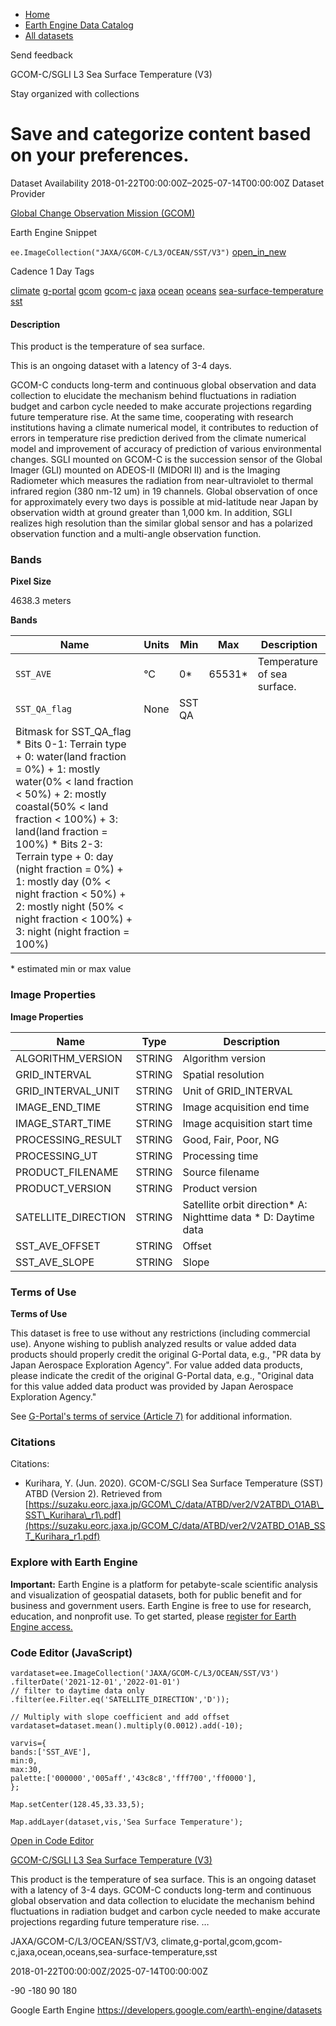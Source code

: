 



* [Home](https://developers.google.com/)
* [Earth Engine Data Catalog](https://developers.google.com/earth-engine/datasets)
* [All datasets](https://developers.google.com/earth-engine/datasets/catalog)





 
 
 Send feedback
 
 

GCOM\-C/SGLI L3 Sea Surface Temperature (V3\)


 
 Stay organized with collections
 

 
 Save and categorize content based on your preferences.
===============================================================================================================================================








Dataset Availability
2018\-01\-22T00:00:00Z–2025\-07\-14T00:00:00Z
Dataset Provider


[Global Change Observation Mission (GCOM)](https://suzaku.eorc.jaxa.jp/GCOM/index.html)



Earth Engine Snippet


`ee.ImageCollection("JAXA/GCOM-C/L3/OCEAN/SST/V3")` 
[open\_in\_new](https://code.earthengine.google.com/?scriptPath=Examples:Datasets/JAXA/JAXA_GCOM-C_L3_OCEAN_SST_V3)





Cadence
1 Day
Tags


[climate](/earth-engine/datasets/tags/climate)
[g\-portal](/earth-engine/datasets/tags/g-portal)
[gcom](/earth-engine/datasets/tags/gcom)
[gcom\-c](/earth-engine/datasets/tags/gcom-c)
[jaxa](/earth-engine/datasets/tags/jaxa)
[ocean](/earth-engine/datasets/tags/ocean)
[oceans](/earth-engine/datasets/tags/oceans)
[sea\-surface\-temperature](/earth-engine/datasets/tags/sea-surface-temperature)
[sst](/earth-engine/datasets/tags/sst)








#### Description



This product is the temperature of sea surface.


This is an ongoing dataset with a latency of 3\-4 days.


GCOM\-C conducts long\-term and continuous global observation and data collection to elucidate the
mechanism behind fluctuations in radiation budget and carbon cycle needed to make accurate
projections regarding future temperature rise. At the same time, cooperating with research
institutions having a climate numerical model, it contributes to reduction of errors in
temperature rise prediction derived from the climate numerical model and improvement of accuracy
of prediction of various environmental changes. SGLI mounted on GCOM\-C is the succession sensor
of the Global Imager (GLI) mounted on ADEOS\-II (MIDORI II) and is the Imaging Radiometer which
measures the radiation from near\-ultraviolet to thermal infrared region (380 nm\-12 um) in 19
channels. Global observation of once for approximately every two days is possible at
mid\-latitude near Japan by observation width at ground greater than 1,000 km. In addition, SGLI
realizes high resolution than the similar global sensor and has a polarized observation function
and a multi\-angle observation function.





### Bands



**Pixel Size**
  
4638\.3 meters



**Bands**




| Name | Units | Min | Max | Description |
| --- | --- | --- | --- | --- |
| `SST_AVE` | °C | 0\* | 65531\* | Temperature of sea surface. |
| `SST_QA_flag` | None | SST QA |
| Bitmask for SST\_QA\_flag * Bits 0\-1: Terrain type 	+ 0: water(land fraction \= 0%) 	+ 1: mostly water(0% \< land fraction \< 50%) 	+ 2: mostly coastal(50% \< land fraction \< 100%) 	+ 3: land(land fraction \= 100%) * Bits 2\-3: Terrain type 	+ 0: day (night fraction \= 0%) 	+ 1: mostly day (0% \< night fraction \< 50%) 	+ 2: mostly night (50% \< night fraction \< 100%) 	+ 3: night (night fraction \= 100%) | | | | | | | | | | | | | | | | | | | | | | | | | | | | | | | | | | | | | | | | | | | | | | | | | | | | | | | | | | | | | | | | | | | | | | | | | | | | | | | | | | | | | | | | | | | | | | | | | | | |


 \* estimated min or max value


### Image Properties


**Image Properties**




| Name | Type | Description |
| --- | --- | --- |
| ALGORITHM\_VERSION | STRING | Algorithm version |
| GRID\_INTERVAL | STRING | Spatial resolution |
| GRID\_INTERVAL\_UNIT | STRING | Unit of GRID\_INTERVAL |
| IMAGE\_END\_TIME | STRING | Image acquisition end time |
| IMAGE\_START\_TIME | STRING | Image acquisition start time |
| PROCESSING\_RESULT | STRING | Good, Fair, Poor, NG |
| PROCESSING\_UT | STRING | Processing time |
| PRODUCT\_FILENAME | STRING | Source filename |
| PRODUCT\_VERSION | STRING | Product version |
| SATELLITE\_DIRECTION | STRING | Satellite orbit direction* A: Nighttime data * D: Daytime data |
| SST\_AVE\_OFFSET | STRING | Offset |
| SST\_AVE\_SLOPE | STRING | Slope |




### Terms of Use


**Terms of Use**


This dataset is free to use without any restrictions (including commercial use). Anyone wishing
to publish analyzed results or value added data products should properly credit the original
G\-Portal data, e.g., "PR data by Japan Aerospace Exploration Agency". For value added data
products, please indicate the credit of the original G\-Portal data, e.g., "Original data for
this value added data product was provided by Japan Aerospace Exploration Agency."


See [G\-Portal's terms of service (Article 7\)](https://gportal.jaxa.jp/gpr/index/eula?lang=en)
for additional information.




### Citations



Citations:
* Kurihara, Y. (Jun. 2020\). GCOM\-C/SGLI Sea Surface Temperature (SST) ATBD (Version 2\).
Retrieved from [https://suzaku.eorc.jaxa.jp/GCOM\_C/data/ATBD/ver2/V2ATBD\_O1AB\_SST\_Kurihara\_r1\.pdf](https://suzaku.eorc.jaxa.jp/GCOM_C/data/ATBD/ver2/V2ATBD_O1AB_SST_Kurihara_r1.pdf)





### Explore with Earth Engine


**Important:** 
 Earth Engine is a platform for petabyte\-scale scientific analysis and visualization of
 geospatial datasets, both for public benefit and for business and government users.
 Earth Engine is free to use for research, education, and nonprofit use. To get started, please
 [register for Earth Engine access.](https://console.cloud.google.com/earth-engine)



### Code Editor (JavaScript)



```
vardataset=ee.ImageCollection('JAXA/GCOM-C/L3/OCEAN/SST/V3')
.filterDate('2021-12-01','2022-01-01')
// filter to daytime data only
.filter(ee.Filter.eq('SATELLITE_DIRECTION','D'));

// Multiply with slope coefficient and add offset
vardataset=dataset.mean().multiply(0.0012).add(-10);

varvis={
bands:['SST_AVE'],
min:0,
max:30,
palette:['000000','005aff','43c8c8','fff700','ff0000'],
};

Map.setCenter(128.45,33.33,5);

Map.addLayer(dataset,vis,'Sea Surface Temperature');
```



[Open in Code Editor](https://code.earthengine.google.com/?scriptPath=Examples:Datasets/JAXA/JAXA_GCOM-C_L3_OCEAN_SST_V3)


[GCOM\-C/SGLI L3 Sea Surface Temperature (V3\)](/earth-engine/datasets/catalog/JAXA_GCOM-C_L3_OCEAN_SST_V3)

This product is the temperature of sea surface. This is an ongoing dataset with a latency of 3\-4 days. GCOM\-C conducts long\-term and continuous global observation and data collection to elucidate the mechanism behind fluctuations in radiation budget and carbon cycle needed to make accurate projections regarding future temperature rise. …

 JAXA/GCOM\-C/L3/OCEAN/SST/V3,
 climate,g\-portal,gcom,gcom\-c,jaxa,ocean,oceans,sea\-surface\-temperature,sst

2018\-01\-22T00:00:00Z/2025\-07\-14T00:00:00Z



 \-90 \-180 90 180
 



Google Earth Engine
https://developers.google.com/earth\-engine/datasets








